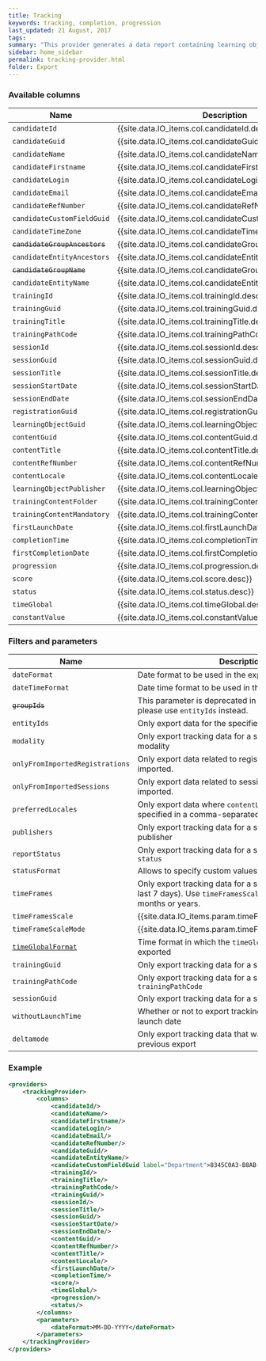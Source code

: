 ```yaml
---
title: Tracking
keywords: tracking, completion, progression
last_updated: 21 August, 2017
tags: 
summary: "This provider generates a data report containing learning object level tracking data. The following columns for each tracking row can be included in this report."
sidebar: home_sidebar
permalink: tracking-provider.html
folder: Export
---
```


### Available columns

Name | Description
---|---
`candidateId` | {{site.data.IO_items.col.candidateId.desc}}
`candidateGuid` | {{site.data.IO_items.col.candidateGuid.desc}}
`candidateName` | {{site.data.IO_items.col.candidateName.desc}}
`candidateFirstname` | {{site.data.IO_items.col.candidateFirstname.desc}}
`candidateLogin` | {{site.data.IO_items.col.candidateLogin.desc}}
`candidateEmail` | {{site.data.IO_items.col.candidateEmail.desc}}
`candidateRefNumber` | {{site.data.IO_items.col.candidateRefNumber.desc}}
`candidateCustomFieldGuid` | {{site.data.IO_items.col.candidateCustomFieldGuid.desc}}
`candidateTimeZone` | {{site.data.IO_items.col.candidateTimeZone.desc}}
~~`candidateGroupAncestors`~~ |  {{site.data.IO_items.col.candidateGroupAncestors.desc}}
`candidateEntityAncestors` | {{site.data.IO_items.col.candidateEntityAncestors.desc}}
~~`candidateGroupName`~~ | {{site.data.IO_items.col.candidateGroupName.desc}}
`candidateEntityName` | {{site.data.IO_items.col.candidateEntityName.desc}}
`trainingId` | {{site.data.IO_items.col.trainingId.desc}}
`trainingGuid` | {{site.data.IO_items.col.trainingGuid.desc}}
`trainingTitle` | {{site.data.IO_items.col.trainingTitle.desc}}
`trainingPathCode` | {{site.data.IO_items.col.trainingPathCod.desc}}
`sessionId` | {{site.data.IO_items.col.sessionId.desc}}
`sessionGuid` | {{site.data.IO_items.col.sessionGuid.desc}}
`sessionTitle` | {{site.data.IO_items.col.sessionTitle.desc}}
`sessionStartDate` | {{site.data.IO_items.col.sessionStartDate.desc}}
`sessionEndDate` | {{site.data.IO_items.col.sessionEndDate.desc}}
`registrationGuid` | {{site.data.IO_items.col.registrationGuid.desc}}
`learningObjectGuid` | {{site.data.IO_items.col.learningObjectGuid.desc}}
`contentGuid` | {{site.data.IO_items.col.contentGuid.desc}}
`contentTitle` | {{site.data.IO_items.col.contentTitle.desc}}
`contentRefNumber` | {{site.data.IO_items.col.contentRefNumber.desc}}
`contentLocale` | {{site.data.IO_items.col.contentLocale.desc}}
`learningObjectPublisher` | {{site.data.IO_items.col.learningObjectPublisher.desc}}
`trainingContentFolder` | {{site.data.IO_items.col.trainingContentFolder.desc}}
`trainingContentMandatory` | {{site.data.IO_items.col.trainingContentMandatory.desc}}
`firstLaunchDate` | {{site.data.IO_items.col.firstLaunchDate.desc}}
`completionTime` | {{site.data.IO_items.col.completionTime.desc}}
`firstCompletionDate` | {{site.data.IO_items.col.firstCompletionDate.desc}}
`progression` | {{site.data.IO_items.col.progression.desc}}
`score` | {{site.data.IO_items.col.score.desc}}
`status` | {{site.data.IO_items.col.status.desc}}
`timeGlobal` | {{site.data.IO_items.col.timeGlobal.desc}}
`constantValue` | {{site.data.IO_items.col.constantValue.desc}}

### Filters and parameters

Name | Description
---|---
`dateFormat` | Date format to be used in the exported data.
`dateTimeFormat` | Date time format to be used in the exported data.
~~`groupIds`~~ | <i class="fa fa-exclamation-circle preference"></i> This parameter is deprecated in the CKLS 14.1 version, please use `entityIds` instead.
`entityIds` | Only export data for the specified entities
`modality`  | Only export tracking data for a specific training modality
`onlyFromImportedRegistrations` | Only export data related to registrations that were imported.
`onlyFromImportedSessions` | Only export data related to sessions that were imported.
`preferredLocales` | Only export data where `contentLocale` matches locales specified in a comma-separated list
`publishers` | Only export tracking data for a specific content publisher
`reportStatus` | Only export tracking data for a specific completion `status`
`statusFormat` | Allows to specify custom values for completion status
`timeFrames` | Only export tracking data for a specific time span (e.g. last 7 days). Use `timeFramesScale` to specify days, months or years.
`timeFramesScale` | {{site.data.IO_items.param.timeFramesScale.desc}}
`timeFrameScaleMode` | {{site.data.IO_items.param.timeFrameScaleMode.desc}}
[`timeGlobalFormat`]({{site.data.IO_items.param.timeGlobalFormat.url}})| Time format in which the `timeGlobal` column should be exported
`trainingGuid` | Only export tracking data for a specific training path
`trainingPathCode` | Only export tracking data for a specific `trainingPathCode`
`sessionGuid` | Only export tracking data for a specific session
`withoutLaunchTime` | Whether or not to export tracking data that has no launch date
`deltamode` | Only export tracking data that was not included in the previous export

### Example

```xml
<providers>
    <trackingProvider>
		<columns>
			<candidateId/>
			<candidateName/>
			<candidateFirstname/>
			<candidateLogin/>
			<candidateEmail/>
			<candidateRefNumber/>
			<candidateGuid/>
			<candidateEntityName/>
			<candidateCustomFieldGuid label="Department">8345C0A3-B8AB-7F65-0638-39B0E1244AA8</candidateCustomFieldGuid>
			<trainingId/>
			<trainingTitle/>
			<trainingPathCode/>
			<trainingGuid/>
			<sessionId/>
			<sessionTitle/>
			<sessionGuid/>
			<sessionStartDate/>
			<sessionEndDate/>
			<contentGuid/>
			<contentRefNumber/>
			<contentTitle/>
			<contentLocale/>
			<firstLaunchDate/>
			<completionTime/>
			<score/>
			<timeGlobal/>
			<progression/>
			<status/>
		</columns>
        <parameters>
            <dateFormat>MM-DD-YYYY</dateFormat>
        </parameters>
    </trackingProvider>
</providers>
```
